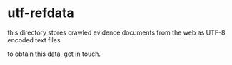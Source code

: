 # utf-refdata

this directory stores crawled evidence documents from the web as UTF-8 encoded text files.

to obtain this data, get in touch.
